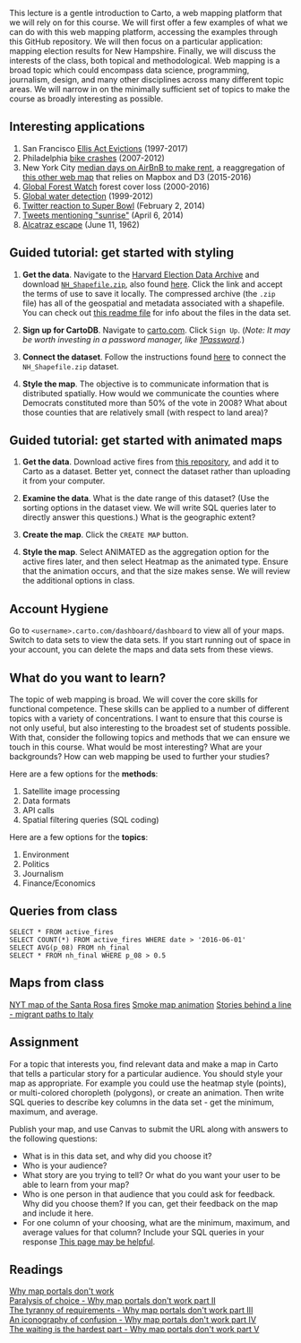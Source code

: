 This lecture is a gentle introduction to Carto, a web mapping platform that we will rely on for this course. We will first offer a few examples of what we can do with this web mapping platform, accessing the examples through this GitHub repository. We will then focus on a particular application: mapping election results for New Hampshire.  Finally, we will discuss the interests of the class, both topical and methodological.  Web mapping is a broad topic which could encompass data science, programming, journalism, design, and many other disciplines across many different topic areas.  We will narrow in on the minimally sufficient set of topics to make the course as broadly interesting as possible.

## Interesting applications

1. San Francisco [Ellis Act Evictions](http://www.antievictionmappingproject.net/ellis.html) (1997-2017)
2. Philadelphia [bike crashes](http://azavea.cartodb.com/viz/16ea1d8e-2481-11e3-aabf-3085a9a956e8/embed_map) (2007-2012)
3. New York City [median days on AirBnB to make rent](https://observatory.cartodb.com/viz/b2cb3416-dbdd-11e5-bbb3-0ea31932ec1d/embed_map), a reaggregation of [this other web map](http://insideairbnb.com/new-york-city/index.html) that relies on Mapbox and D3 (2015-2016)
4. [Global Forest Watch](http://www.globalforestwatch.org) forest cover loss (2000-2016)
5. [Global water detection](http://water.earthgenome.org) (1999-2012)
6. [Twitter reaction to Super Bowl](http://srogers.cartodb.com/viz/1b9b0670-8d15-11e3-8ddf-0edd25b1ac90/embed_map) (February 2, 2014)
7. [Tweets mentioning "sunrise"](http://cartodb.s3.amazonaws.com/static_vizz/sunrise.html?title=true&description=true) (April 6, 2014)
8. [Alcatraz escape](https://carto.com/blog/dev-interview-fedor/) (June 11, 1962)

## Guided tutorial: get started with styling

1. **Get the data**.  Navigate to the [Harvard Election Data Archive](https://dataverse.harvard.edu/dataverse/eda) and download [`NH_Shapefile.zip`](https://www.dropbox.com/s/wzwqi70xg6qcbwi/NH_Shapefile.zip?dl=1), also found [here](https://dataverse.harvard.edu/dataset.xhtml?persistentId=hdl:1902.1/16219).  Click the link and accept the terms of use to save it locally.  The compressed archive (the `.zip` file) has all of the geospatial and metadata associated with a shapefile. You can check out [this readme file](https://www.dropbox.com/s/h2aliissb2941f3/NH-notes.rtf?dl=0) for info about the files in the data set.

2. **Sign up for CartoDB**.  Navigate to [carto.com](http://www.carto.com).  Click `Sign Up`. (*Note: It may be worth investing in a password manager, like [1Password](https://1password.com/).*)

3. **Connect the dataset**.  Follow the instructions found [here](http://docs.cartodb.com/cartodb-editor/datasets/#connect-dataset) to connect the `NH_Shapefile.zip` dataset.

4. **Style the map**.  The objective is to communicate information that is distributed spatially.  How would we communicate the counties where Democrats constituted more than 50% of the vote in 2008?  What about those counties that are relatively small (with respect to land area)?

## Guided tutorial: get started with animated maps

1. **Get the data**.  Download active fires from [this repository](https://github.com/robinkraft/web-mapping/blob/master/lecture1/active_fires.csv), and add it to Carto as a dataset. Better yet, connect the dataset rather than uploading it from your computer.

2. **Examine the data**. What is the date range of this dataset? (Use the sorting options in the dataset view. We will write SQL queries later to directly answer this questions.) What is the geographic extent?

3. **Create the map**. Click the `CREATE MAP` button.

4. **Style the map**.  Select ANIMATED as the aggregation option for the active fires later, and then select Heatmap as the animated type.  Ensure that the animation occurs, and that the size makes sense.  We will review the additional options in class.

## Account Hygiene

Go to `<username>.carto.com/dashboard/dashboard` to view all of your maps. Switch to data sets to view the data sets. If you start running out of space in your account, you can delete the maps and data sets from these views.

## What do you want to learn?

The topic of web mapping is broad.  We will cover the core skills for functional competence.  These skills can be applied to a number of different topics with a variety of concentrations.  I want to ensure that this course is not only useful, but also interesting to the broadest set of students possible.  With that, consider the following topics and methods that we can ensure we touch in this course.  What would be most interesting?  What are your backgrounds?  How can web mapping be used to further your studies?

Here are a few options for the **methods**:

1. Satellite image processing
2. Data formats
3. API calls
4. Spatial filtering queries (SQL coding)

Here are a few options for the **topics**:

1. Environment
2. Politics
3. Journalism
4. Finance/Economics

## Queries from class
`SELECT * FROM active_fires`  
`SELECT COUNT(*) FROM active_fires WHERE date > '2016-06-01'`  
`SELECT AVG(p_08) FROM nh_final`  
`SELECT * FROM nh_final WHERE p_08 > 0.5`  

## Maps from class
[NYT map of the Santa Rosa fires](https://flowingdata.com/2017/10/16/map-of-santa-rosa-fires/)
[Smoke map animation](https://twitter.com/stamen/status/918210924615426049)
[Stories behind a line - migrant paths to Italy](http://www.storiesbehindaline.com/)

## Assignment
For a topic that interests you, find relevant data and make a map in Carto that tells a particular story for a particular audience. You should style your map as appropriate. For example you could use the heatmap style (points), or multi-colored choropleth (polygons), or create an animation. Then write SQL queries to describe key columns in the data set - get the minimum, maximum, and average.

Publish your map, and use Canvas to submit the URL along with answers to the following questions:
* What is in this data set, and why did you choose it?
* Who is your audience?
* What story are you trying to tell? Or what do you want your user to be able to learn from your map?
* Who is one person in that audience that you could ask for feedback. Why did you choose them? If you can, get their feedback on the map and include it here.
* For one column of your choosing, what are the minimum, maximum, and average values for that column? Include your SQL queries in your response [This page may be helpful](https://www.postgresql.org/docs/8.0/static/functions-aggregate.html).
 
## Readings

[Why map portals don't work](http://mapbrief.com/2013/02/05/why-map-portals-dont-work-part-i/)  
[Paralysis of choice - Why map portals don't work part II](http://mapbrief.com/2013/02/07/paralysis-of-choice-why-map-portals-dont-work-part-ii/)  
[The tyranny of requirements - Why map portals don't work part III](http://mapbrief.com/2013/02/11/the-tyranny-of-requirements-why-map-portals-dont-work-part-iii/)  
[An iconography of confusion - Why map portals don't work part IV](http://mapbrief.com/2013/02/19/an-iconography-of-confusion-why-map-portals-dont-work-part-iv/)  
[The waiting is the hardest part - Why map portals don't work part V](http://mapbrief.com/2013/02/21/the-waiting-is-the-hardest-part-why-map-portals-dont-work-part-v/)  

